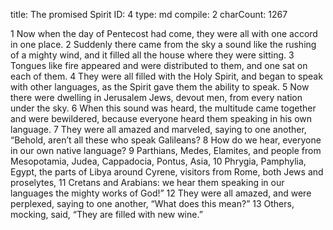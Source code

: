 title:          The promised Spirit
ID:             4
type:           md
compile:        2
charCount:      1267


 1 Now when the day of Pentecost had come, they were all with one accord in one place. 2 Suddenly there came from the sky a sound like the rushing of a mighty wind, and it filled all the house where they were sitting. 3 Tongues like fire appeared and were distributed to them, and one sat on each of them. 4 They were all filled with the Holy Spirit, and began to speak with other languages, as the Spirit gave them the ability to speak. 5 Now there were dwelling in Jerusalem Jews, devout men, from every nation under the sky. 6 When this sound was heard, the multitude came together and were bewildered, because everyone heard them speaking in his own language. 7 They were all amazed and marveled, saying to one another, “Behold, aren’t all these who speak Galileans? 8 How do we hear, everyone in our own native language? 9 Parthians, Medes, Elamites, and people from Mesopotamia, Judea, Cappadocia, Pontus, Asia, 10 Phrygia, Pamphylia, Egypt, the parts of Libya around Cyrene, visitors from Rome, both Jews and proselytes, 11 Cretans and Arabians: we hear them speaking in our languages the mighty works of God!” 12 They were all amazed, and were perplexed, saying to one another, “What does this mean?” 13 Others, mocking, said, “They are filled with new wine.”